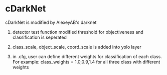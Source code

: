 # cDarkNet
cDarkNet is modified by AlexeyAB's darknet
1. detector test function modified
   threshold for objectiveness and classification is seperated
   
2. class_scale, object_scale, coord_scale is added into yolo layer

3. in .cfg, user can define different weights for classification of each class.
   For example: class_weights = 1.0,0.9,1.4 for all three class with different weights
